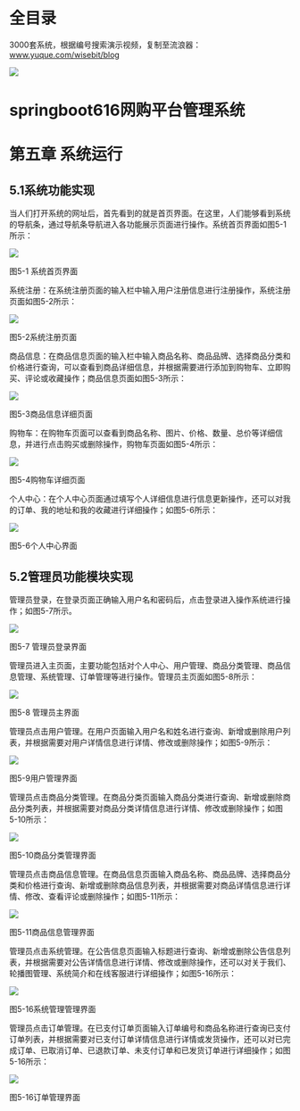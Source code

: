 # 全目录

3000套系统，根据编号搜索演示视频，复制至流浪器：www.yuque.com/wisebit/blog


![](https://bitwise.oss-cn-heyuan.aliyuncs.com/2024/11/06/qq_wechat.png)

# springboot616网购平台管理系统


# 第五章 系统运行
## 5.1系统功能实现
当人们打开系统的网址后，首先看到的就是首页界面。在这里，人们能够看到系统的导航条，通过导航条导航进入各功能展示页面进行操作。系统首页界面如图5-1所示：

![](/md/blog.012.png)

图5-1 系统首页界面

系统注册：在系统注册页面的输入栏中输入用户注册信息进行注册操作，系统注册页面如图5-2所示：

![](/md/blog.013.png)

图5-2系统注册页面

商品信息：在商品信息页面的输入栏中输入商品名称、商品品牌、选择商品分类和价格进行查询，可以查看到商品详细信息，并根据需要进行添加到购物车、立即购买、评论或收藏操作；商品信息页面如图5-3所示：

![](/md/blog.014.png)

图5-3商品信息详细页面

购物车：在购物车页面可以查看到商品名称、图片、价格、数量、总价等详细信息，并进行点击购买或删除操作，购物车页面如图5-4所示：

![](/md/blog.015.png)

图5-4购物车详细页面

个人中心：在个人中心页面通过填写个人详细信息进行信息更新操作，还可以对我的订单、我的地址和我的收藏进行详细操作；如图5-6所示：

![](/md/blog.016.png)

图5-6个人中心界面

## 5.2管理员功能模块实现
管理员登录，在登录页面正确输入用户名和密码后，点击登录进入操作系统进行操作；如图5-7所示。 

![](/md/blog.017.png)

图5-7 管理员登录界面

管理员进入主页面，主要功能包括对个人中心、用户管理、商品分类管理、商品信息管理、系统管理、订单管理等进行操作。管理员主页面如图5-8所示：

![](/md/blog.018.png)

图5-8 管理员主界面

管理员点击用户管理。在用户页面输入用户名和姓名进行查询、新增或删除用户列表，并根据需要对用户详情信息进行详情、修改或删除操作；如图5-9所示：

![](/md/blog.019.png)

图5-9用户管理界面

管理员点击商品分类管理。在商品分类页面输入商品分类进行查询、新增或删除商品分类列表，并根据需要对商品分类详情信息进行详情、修改或删除操作；如图5-10所示：

![](/md/blog.020.png)

图5-10商品分类管理界面

管理员点击商品信息管理。在商品信息页面输入商品名称、商品品牌、选择商品分类和价格进行查询、新增或删除商品信息列表，并根据需要对商品详情信息进行详情、修改、查看评论或删除操作；如图5-11所示：

![](/md/blog.021.png)

图5-11商品信息管理界面

管理员点击系统管理。在公告信息页面输入标题进行查询、新增或删除公告信息列表，并根据需要对公告详情信息进行详情、修改或删除操作，还可以对关于我们、轮播图管理、系统简介和在线客服进行详细操作；如图5-16所示：

![](/md/blog.022.png)

图5-16系统管理管理界面

管理员点击订单管理。在已支付订单页面输入订单编号和商品名称进行查询已支付订单列表，并根据需要对已支付订单详情信息进行详情或发货操作，还可以对已完成订单、已取消订单、已退款订单、未支付订单和已发货订单进行详细操作；如图5-16所示：

![](/md/blog.023.png)

图5-16订单管理界面











